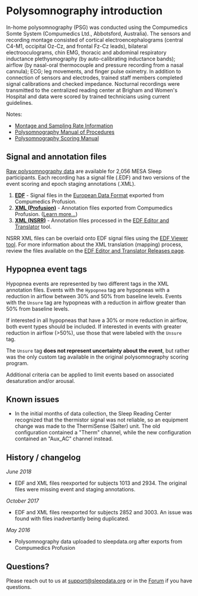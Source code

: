 # Polysomnography introduction

In-home polysomnography (PSG) was conducted using the Compumedics Somte System (Compumedics Ltd., Abbotsford, Australia). The sensors and recording montage consisted of cortical electroencephalograms (central C4-M1, occipital Oz-Cz, and frontal Fz-Cz leads), bilateral electrooculograms, chin EMG, thoracic and abdominal respiratory inductance plethysmography (by auto-calibrating inductance bands); airflow (by nasal-oral thermocouple and pressure recording from a nasal cannula); ECG; leg movements, and finger pulse oximetry. In addition to connection of sensors and electrodes, trained staff members completed signal calibrations and checked impedance.  Nocturnal recordings were transmitted to the centralized reading center at Brigham and Women's Hospital and data were scored by trained technicians using current guidelines.

Notes:

- [Montage and Sampling Rate Information](:pages_path:/equipment/montage-and-sampling-rate-information.md)
- [Polysomnography Manual of Procedures](:files_path:/documentation/MESA_Sleep_Polysomnography_Manual_of_Procedures.pdf)
- [Polysomnography Scoring Manual](:files_path:/documentation/MESA_Sleep_Polysomnography_Scoring_Manual.pdf)

## Signal and annotation files

[Raw polysomnography data](:files_path:/polysomnography) are available for 2,056 MESA Sleep participants. Each recording has a signal file (.EDF) and two versions of the event scoring and epoch staging annotations (.XML).

1. **[EDF](:files_path:/polysomnography/edfs)** - Signal files in the [European Data Format](http://www.edfplus.info/) exported from Compumedics Profusion.
2. **[XML (Profusion)](:files_path:/polysomnography/annotations-events-profusion)** - Annotation files exported from Compumedics Profusion. ([Learn more...](https://github.com/nsrr/edf-editor-translator/wiki/Compumedics-Annotation-Format))
3. **[XML (NSRR)](:files_path:/polysomnography/annotations-events-nsrr)** - Annotation files processed in the [EDF Editor and Translator](https://www.sleepdata.org/community/tools/12) tool.

NSRR XML files can be overlaid onto EDF signal files using the [EDF Viewer tool](https://sleepdata.org/community/tools/nsrr-edf-viewer). For more information about the XML translation (mapping) process, review the files available on the [EDF Editor and Translator Releases page](https://github.com/nsrr/edf-editor-translator/releases).

## Hypopnea event tags

Hypopnea events are represented by two different tags in the XML annotation files. Events with the `Hypopnea` tag are hypopneas with a reduction in airflow between 30% and 50% from baseline levels. Events with the `Unsure` tag are hypopneas with a reduction in airflow greater than 50% from baseline levels.

If interested in all hypopneas that have a 30% or more reduction in airflow, both event types should be included. If interested in events with greater reduction in airflow (>50%), use those that were labeled with the `Unsure` tag.

The `Unsure` tag **does not represent uncertainty about the event**, but rather was the only custom tag available in the original polysomnography scoring program.

Additional criteria can be applied to limit events based on associated desaturation and/or arousal.

## Known issues

- In the initial months of data collection, the Sleep Reading Center recognized that the thermistor signal was not reliable, so an equipment change was made to the ThermiSense (Salter) unit. The old configuration contained a "Therm" channel, while the new configuration contained an "Aux_AC" channel instead.

## History / changelog

*June 2018*
- EDF and XML files reexported for subjects 1013 and 2934. The original files were missing event and staging annotations.

*October 2017*
- EDF and XML files reexported for subjects 2852 and 3003. An issue was found with files inadvertantly being duplicated.

*May 2016*
- Polysomnography data uploaded to sleepdata.org after exports from Compumedics Profusion

## Questions?

Please reach out to us at support@sleepdata.org or in the [Forum](https://sleepdata.org/forum) if you have questions.
